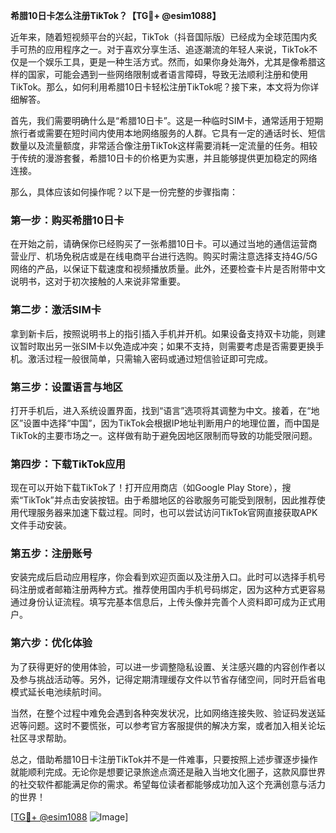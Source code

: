 **希腊10日卡怎么注册TikTok？【TG💪+ @esim1088】**

近年来，随着短视频平台的兴起，TikTok（抖音国际版）已经成为全球范围内炙手可热的应用程序之一。对于喜欢分享生活、追逐潮流的年轻人来说，TikTok不仅是一个娱乐工具，更是一种生活方式。然而，如果你身处海外，尤其是像希腊这样的国家，可能会遇到一些网络限制或者语言障碍，导致无法顺利注册和使用TikTok。那么，如何利用希腊10日卡轻松注册TikTok呢？接下来，本文将为你详细解答。

首先，我们需要明确什么是“希腊10日卡”。这是一种临时SIM卡，通常适用于短期旅行者或需要在短时间内使用本地网络服务的人群。它具有一定的通话时长、短信数量以及流量额度，非常适合像注册TikTok这样需要消耗一定流量的任务。相较于传统的漫游套餐，希腊10日卡的价格更为实惠，并且能够提供更加稳定的网络连接。

那么，具体应该如何操作呢？以下是一份完整的步骤指南：

### 第一步：购买希腊10日卡
在开始之前，请确保你已经购买了一张希腊10日卡。可以通过当地的通信运营商营业厅、机场免税店或是在线电商平台进行选购。购买时需注意选择支持4G/5G网络的产品，以保证下载速度和视频播放质量。此外，还要检查卡片是否附带中文说明书，这对于初次接触的人来说非常重要。

### 第二步：激活SIM卡
拿到新卡后，按照说明书上的指引插入手机并开机。如果设备支持双卡功能，则建议暂时取出另一张SIM卡以免造成冲突；如果不支持，则需要考虑是否需要更换手机。激活过程一般很简单，只需输入密码或通过短信验证即可完成。

### 第三步：设置语言与地区
打开手机后，进入系统设置界面，找到“语言”选项将其调整为中文。接着，在“地区”设置中选择“中国”，因为TikTok会根据IP地址判断用户的地理位置，而中国是TikTok的主要市场之一。这样做有助于避免因地区限制而导致的功能受限问题。

### 第四步：下载TikTok应用
现在可以开始下载TikTok了！打开应用商店（如Google Play Store），搜索“TikTok”并点击安装按钮。由于希腊地区的谷歌服务可能受到限制，因此推荐使用代理服务器来加速下载过程。同时，也可以尝试访问TikTok官网直接获取APK文件手动安装。

### 第五步：注册账号
安装完成后启动应用程序，你会看到欢迎页面以及注册入口。此时可以选择手机号码注册或者邮箱注册两种方式。推荐使用国内手机号码绑定，因为这种方式更容易通过身份认证流程。填写完基本信息后，上传头像并完善个人资料即可成为正式用户。

### 第六步：优化体验
为了获得更好的使用体验，可以进一步调整隐私设置、关注感兴趣的内容创作者以及参与挑战活动等。另外，记得定期清理缓存文件以节省存储空间，同时开启省电模式延长电池续航时间。

当然，在整个过程中难免会遇到各种突发状况，比如网络连接失败、验证码发送延迟等问题。这时不要慌张，可以参考官方客服提供的解决方案，或者加入相关论坛社区寻求帮助。

总之，借助希腊10日卡注册TikTok并不是一件难事，只要按照上述步骤逐步操作就能顺利完成。无论你是想要记录旅途点滴还是融入当地文化圈子，这款风靡世界的社交软件都能满足你的需求。希望每位读者都能够成功加入这个充满创意与活力的世界！

[[TG💪+ @esim1088](https://t.me/s/esim1088) ![Image](https://i.postimg.cc/4NQfJmqS/Snipaste-2025-05-13-00-14-12.png)]